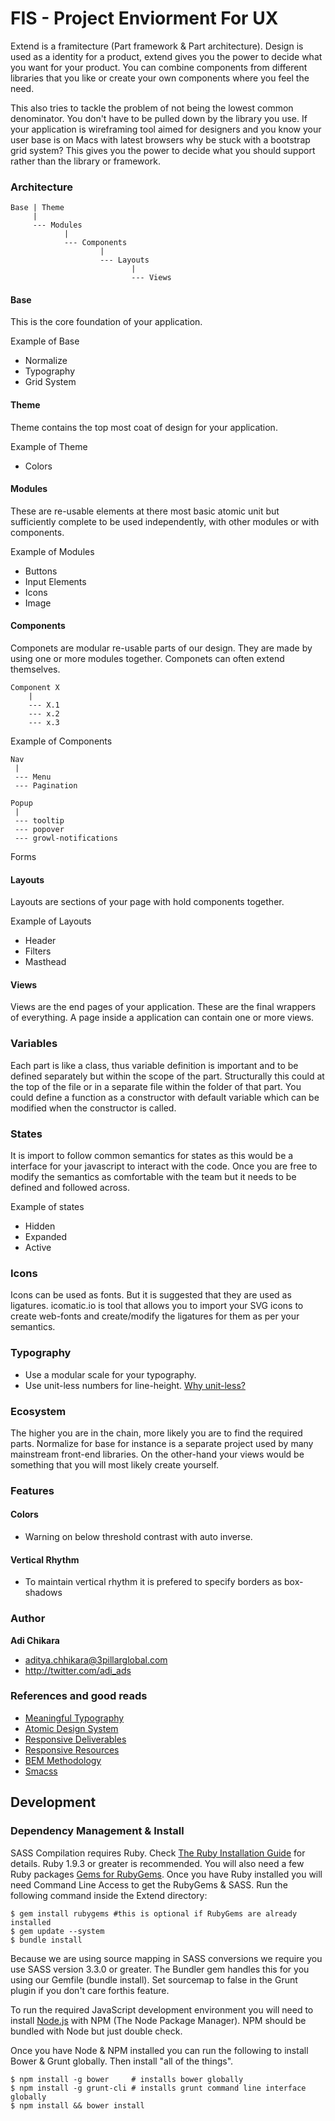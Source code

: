 FIS - Project Enviorment For UX
=======

Extend is a framitecture (Part framework & Part architecture). Design is used as a identity for a product, extend gives you the power to decide what you want for your product. You can combine components from different libraries that you like or create your own components where you feel the need. 

This also tries to tackle the problem of not being the lowest common denominator. You don't have to be pulled down by the library you use. If your application is wireframing tool aimed for designers and you know your user base is on Macs with latest browsers why be stuck with a bootstrap grid system? This gives you the power to decide what you should support rather than the library or framework.  

### Architecture
    Base | Theme
         |
         --- Modules
                |
                --- Components
                        |
                        --- Layouts
                               |
                               --- Views

#### Base
This is the core foundation of your application. 

Example of Base
* Normalize
* Typography
* Grid System

#### Theme
Theme contains the top most coat of design for your application. 

Example of Theme
* Colors

#### Modules
These are re-usable elements at there most basic atomic unit but sufficiently complete to be used independently, with other modules or with components.

Example of Modules
* Buttons 
* Input Elements
* Icons
* Image

#### Components
Componets are modular re-usable parts of our design. They are made by using one or more modules together. Componets can often extend themselves.

    Component X
        |
        --- X.1
        --- x.2
        --- x.3

Example of Components

    Nav
     |
     --- Menu
     --- Pagination
     
    Popup
     |
     --- tooltip
     --- popover
     --- growl-notifications
     
Forms

#### Layouts
Layouts are sections of your page with hold components together.

Example of Layouts
* Header
* Filters
* Masthead

#### Views
Views are the end pages of your application. These are the final wrappers of everything. A page inside a application can contain one or more views.

### Variables
Each part is like a class, thus variable definition is important and to be defined separately but within the scope of the part. Structurally this could at the top of the file or in a separate file within the folder of that part.
You could define a function as a constructor with default variable which can be modified when the constructor is called.

### States
It is import to follow common semantics for states as this would be a interface for your javascript to interact with the code. Once you are free to modify the semantics as comfortable with the team but it needs to be defined and followed across.

Example of states
* Hidden
* Expanded
* Active

### Icons
Icons can be used as fonts. But it is suggested that they are used as ligatures.
icomatic.io is tool that allows you to import your SVG icons to create web-fonts and create/modify the ligatures for them as per your semantics.

### Typography

- Use a modular scale for your typography.
- Use unit-less numbers for line-height. [Why unit-less?](https://developer.mozilla.org/en-US/docs/Web/CSS/line-height)

### Ecosystem
The higher you are in the chain, more likely you are to find the required parts. Normalize for base for instance is a separate project used by many mainstream front-end libraries. On the other-hand your views would be something that you will most likely create yourself.

### Features

#### Colors
* Warning on below threshold contrast with auto inverse.

#### Vertical Rhythm
* To maintain vertical rhythm it is prefered to specify borders as box-shadows

### Author

**Adi Chikara**

- aditya.chhikara@3pillarglobal.com
- http://twitter.com/adi_ads


### References and good reads
* [Meaningful Typography](http://alistapart.com/article/more-meaningful-typography)
* [Atomic Design System](http://pattern-lab.info/)
* [Responsive Deliverables](http://daverupert.com/2013/04/responsive-deliverables/)
* [Responsive Resources](http://bradfrost.github.io/this-is-responsive/resources.html)
* [BEM Methodology](http://bem.info/method/)
* [Smacss](http://smacss.com/)

## Development

### Dependency Management & Install

SASS Compilation requires Ruby. Check [The Ruby Installation
Guide](https://www.ruby-lang.org/en/installation/) for details. Ruby 1.9.3 or
greater is recommended. You will also need a few Ruby packages [Gems for RubyGems](https://rubygems.org/pages/download).
Once you have Ruby installed you will need Command Line Access to get the RubyGems & SASS. Run the following command inside the Extend directory:

    $ gem install rubygems #this is optional if RubyGems are already installed
    $ gem update --system
    $ bundle install

Because we are using source mapping in SASS conversions we require you use SASS version 3.3.0 or greater. The Bundler gem handles this for you using our Gemfile (bundle install). Set sourcemap to false in the Grunt plugin if you don't care forthis feature.

To run the required JavaScript development environment you will need to install [Node.js](http://nodejs.org/download/) with NPM (The Node Package Manager). NPM should be bundled with Node but just double check.

Once you have Node & NPM installed you can run the following to install Bower & Grunt globally. Then install "all of the things".

    $ npm install -g bower     # installs bower globally
    $ npm install -g grunt-cli # installs grunt command line interface globally
    $ npm install && bower install
